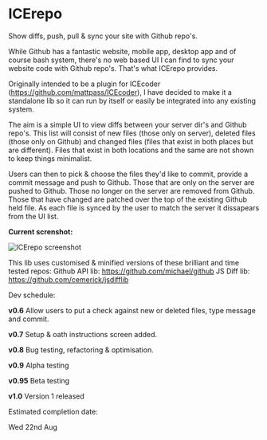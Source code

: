 ICErepo
=======

Show diffs, push, pull &amp; sync your site with Github repo's.

While Github has a fantastic website, mobile app, desktop app and of course bash system, there's no web based UI I can find to sync your website code with Github repo's. That's what ICErepo provides.

Originally intended to be a plugin for ICEcoder (https://github.com/mattpass/ICEcoder), I have decided to make it a standalone lib so it can run by itself or easily be integrated into any existing system.

The aim is a simple UI to view diffs between your server dir's and Github repo's. This list will consist of new files (those only on server), deleted files (those only on Github) and changed files (files that exist in both places but are different). Files that exist in both locations and the same are not shown to keep things minimalist.

Users can then to pick & choose the files they'd like to commit, provide a commit message and push to Github. Those that are only on the server are pushed to Github. Those no longer on the server are removed from Github. Those that have changed are patched over the top of the existing Github held file. As each file is synced by the user to match the server it dissapears from the UI list.

**Current screnshot:**

<img src="http://www.icecoder.net/github/screenshot.jpg" alt="ICErepo screenshot">

This lib uses customised & minified versions of these brilliant and time tested repos:
Github API lib: https://github.com/michael/github
JS Diff lib:    https://github.com/cemerick/jsdifflib

Dev schedule:

**v0.6**
Allow users to put a check against new or deleted files, type message and commit.

**v0.7**
Setup & oath instructions screen added.

**v0.8**
Bug testing, refactoring & optimisation.

**v0.9**
Alpha testing

**v0.95**
Beta testing

**v1.0**
Version 1 released

Estimated completion date:

Wed 22nd Aug